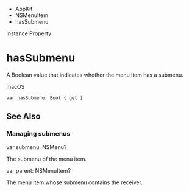 

- AppKit
- NSMenuItem
-  hasSubmenu 

Instance Property

# hasSubmenu

A Boolean value that indicates whether the menu item has a submenu.

macOS

``` source
var hasSubmenu: Bool { get }
```

## See Also

### Managing submenus

var submenu: NSMenu?

The submenu of the menu item.

var parent: NSMenuItem?

The menu item whose submenu contains the receiver.

